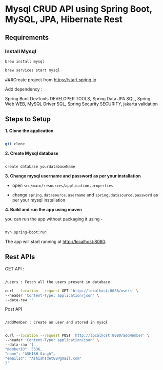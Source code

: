 # Mysql CRUD API using Spring Boot, MySQL, JPA, Hibernate Rest



## Requirements

### Install Mysql

```bash
brew install mysql

brew services start mysql
```

###Create project from https://start.spring.io

Add dependency :

Spring Boot DevTools DEVELOPER TOOLS,
Spring Data JPA SQL,
Spring Web WEB,
MySQL Driver SQL,
Spring Security SECURITY,
jakarta validation

## Steps to Setup

**1. Clone the application**

```bash

git clone 

```

**2. Create Mysql database**

```bash

create database yourdatabaseName

```

**3. Change mysql username and password as per your installation**

+ open `src/main/resources/application.properties`


+ change `spring.datasource.username` and `spring.datasource.password` as per your mysql installation

**4. Build and run the app using maven**

 you can run the app without packaging it using -

```bash

mvn spring-boot:run

```

The app will start running at <http://localhost:8080>.

## Rest APIs

GET API :

```bash

/users : Fetch all the users present in database

curl --location --request GET 'http://localhost:8080/users' \
--header 'Content-Type: application/json' \
--data-raw ''
```

Post API 



   ```bash
   
   /addMember : Create an user and stored in mysql
   

curl --location --request POST 'http://localhost:8080/addMember' \
--header 'Content-Type: application/json' \
--data-raw '{
 "memberID": 5536,
 "name": "ASHISH Singh",
 "emailId": "Ashishsdet88@gmail.com"
}'
   ```
